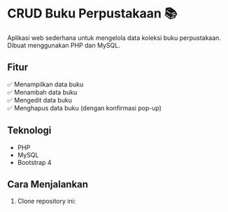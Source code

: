# CRUD Buku Perpustakaan 📚

Aplikasi web sederhana untuk mengelola data koleksi buku perpustakaan. Dibuat menggunakan PHP dan MySQL.

## Fitur
✅ Menampilkan data buku  
✅ Menambah data buku  
✅ Mengedit data buku  
✅ Menghapus data buku (dengan konfirmasi pop-up)  

## Teknologi
- PHP
- MySQL
- Bootstrap 4

## Cara Menjalankan
1. Clone repository ini:
